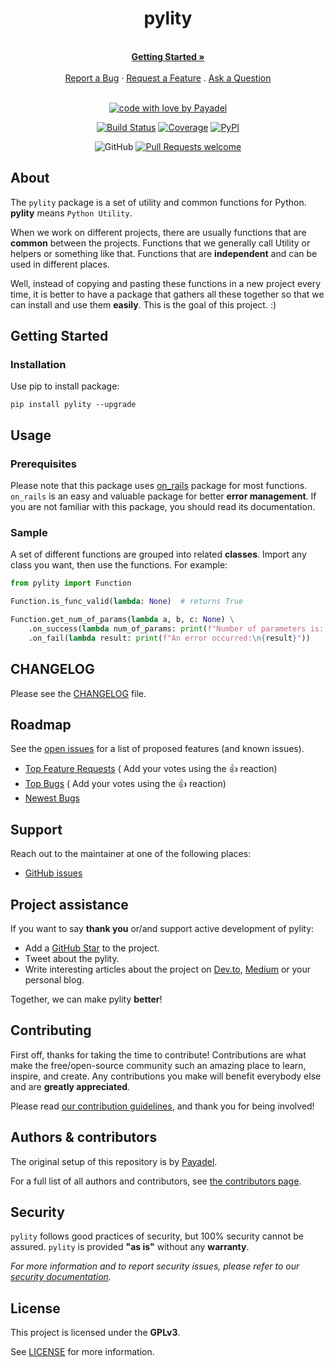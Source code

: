 <div align="center">
  <h1>pylity</h1>
  <br />
  <a href="#getting-started"><strong>Getting Started »</strong></a>
  <br />
  <br />
  <a href="https://github.com/Payadel/pylity/issues/new?assignees=&labels=bug&template=BUG_REPORT.md&title=bug%3A+">Report a Bug</a>
  ·
  <a href="https://github.com/Payadel/pylity/issues/new?assignees=&labels=enhancement&template=FEATURE_REQUEST.md&title=feat%3A+">Request a Feature</a>
  .
  <a href="https://github.com/Payadel/pylity/issues/new?assignees=&labels=question&template=SUPPORT_QUESTION.md&title=support%3A+">Ask a Question</a>
</div>

<div align="center">
<br />

[![code with love by Payadel](https://img.shields.io/badge/%3C%2F%3E%20with%20%E2%99%A5%20by-Payadel-ff1414.svg?style=flat-square)](https://github.com/Payadel)

[![Build Status](https://img.shields.io/github/actions/workflow/status/Payadel/pylity/build.yaml?branch=dev)](https://github.com/Payadel/pylity/actions/workflows/build.yaml?query=branch%3Adev)
[![Coverage](https://img.shields.io/badge/coverage-100%25-brightgreen.svg)](coverage.md)
[![PyPI](https://img.shields.io/pypi/v/pylity.svg)](https://pypi.org/project/pylity/)

![GitHub](https://img.shields.io/github/license/Payadel/pylity)
[![Pull Requests welcome](https://img.shields.io/badge/PRs-welcome-ff69b4.svg?style=flat-square)](https://github.com/Payadel/pylity/issues?q=is%3Aissue+is%3Aopen+label%3A%22help+wanted%22)

</div>


## About

The `pylity` package is a set of utility and common functions for Python.
**pylity** means `Python Utility`.

When we work on different projects, there are usually functions that are **common** between the projects. Functions that we generally call Utility or helpers or something like that. Functions that are **independent** and can be used in different places.

Well, instead of copying and pasting these functions in a new project every time, it is better to have a package that gathers all these together so that we can install and use them **easily**. This is the goal of this project. :)


## Getting Started

### Installation

Use pip to install package:

```shell
pip install pylity --upgrade
```

## Usage

### Prerequisites

Please note that this package uses [on_rails](https://github.com/payadel/on_rails) package for most functions. `on_rails` is an easy and valuable package for better **error management**. If you are not familiar with this package, you should read its documentation.

### Sample

A set of different functions are grouped into related **classes**.
Import any class you want, then use the functions.
For example:

```python
from pylity import Function

Function.is_func_valid(lambda: None)  # returns True

Function.get_num_of_params(lambda a, b, c: None) \
    .on_success(lambda num_of_params: print(f"Number of parameters is: {num_of_params}")) \
    .on_fail(lambda result: print(f"An error occurred:\n{result}"))
```

## CHANGELOG

Please see the [CHANGELOG](https://github.com/Payadel/pylity/blob/main/CHANGELOG.md) file.

## Roadmap

See the [open issues](https://github.com/Payadel/pylity/issues) for a list of proposed features (and known
issues).

- [Top Feature Requests](https://github.com/Payadel/pylity/issues?q=label%3Aenhancement+is%3Aopen+sort%3Areactions-%2B1-desc) (
  Add your votes using the 👍 reaction)
- [Top Bugs](https://github.com/Payadel/pylity/issues?q=is%3Aissue+is%3Aopen+label%3Abug+sort%3Areactions-%2B1-desc) (
  Add your votes using the 👍 reaction)
- [Newest Bugs](https://github.com/Payadel/pylity/issues?q=is%3Aopen+is%3Aissue+label%3Abug)

## Support

Reach out to the maintainer at one of the following places:

- [GitHub issues](https://github.com/Payadel/pylity/issues/new?assignees=&labels=question&template=SUPPORT_QUESTION.md&title=support%3A+)

## Project assistance

If you want to say **thank you** or/and support active development of pylity:

- Add a [GitHub Star](https://github.com/Payadel/pylity) to the project.
- Tweet about the pylity.
- Write interesting articles about the project on [Dev.to](https://dev.to/), [Medium](https://medium.com/) or your
  personal blog.

Together, we can make pylity **better**!

## Contributing

First off, thanks for taking the time to contribute! Contributions are what make the free/open-source community such an
amazing place to learn, inspire, and create. Any contributions you make will benefit everybody else and are **greatly
appreciated**.

Please read [our contribution guidelines](docs/CONTRIBUTING.md), and thank you for being involved!

## Authors & contributors

The original setup of this repository is by [Payadel](https://github.com/Payadel).

For a full list of all authors and contributors,
see [the contributors page](https://github.com/Payadel/pylity/contributors).

## Security

`pylity` follows good practices of security, but 100% security cannot be assured. `pylity` is provided **"as
is"** without any **warranty**.

_For more information and to report security issues, please refer to our [security documentation](docs/SECURITY.md)._

## License

This project is licensed under the **GPLv3**.

See [LICENSE](LICENSE) for more information.
